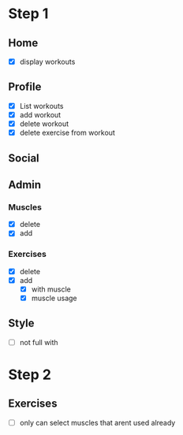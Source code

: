 # Step 1
## Home
* [X] display workouts

## Profile
* [X] List workouts
* [X] add workout
* [X] delete workout
* [X] delete exercise from workout

## Social

## Admin

### Muscles
* [X] delete
* [X] add

### Exercises
* [X] delete
* [X] add
  * [X] with muscle
  * [X] muscle usage

## Style
* [ ] not full with

# Step 2

## Exercises
* [ ] only can select muscles that arent used already